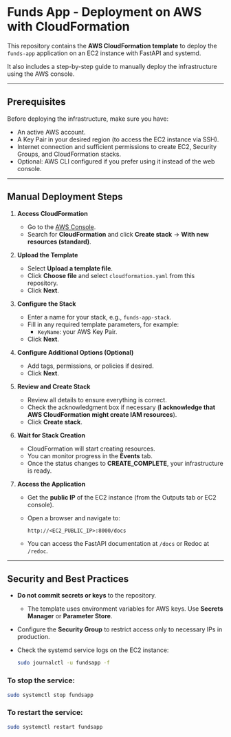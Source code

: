 # Funds App - Deployment on AWS with CloudFormation

This repository contains the **AWS CloudFormation template** to deploy the `funds-app` application on an EC2 instance with FastAPI and systemd.  

It also includes a step-by-step guide to manually deploy the infrastructure using the AWS console.

---

## Prerequisites

Before deploying the infrastructure, make sure you have:

- An active AWS account.
- A Key Pair in your desired region (to access the EC2 instance via SSH).
- Internet connection and sufficient permissions to create EC2, Security Groups, and CloudFormation stacks.
- Optional: AWS CLI configured if you prefer using it instead of the web console.

---

## Manual Deployment Steps

1. **Access CloudFormation**

   - Go to the [AWS Console](https://aws.amazon.com/console/).
   - Search for **CloudFormation** and click **Create stack** → **With new resources (standard)**.

2. **Upload the Template**

   - Select **Upload a template file**.
   - Click **Choose file** and select `cloudformation.yaml` from this repository.
   - Click **Next**.

3. **Configure the Stack**

   - Enter a name for your stack, e.g., `funds-app-stack`.
   - Fill in any required template parameters, for example:
     - `KeyName`: your AWS Key Pair.
   - Click **Next**.

4. **Configure Additional Options (Optional)**

   - Add tags, permissions, or policies if desired.
   - Click **Next**.

5. **Review and Create Stack**

   - Review all details to ensure everything is correct.
   - Check the acknowledgment box if necessary (**I acknowledge that AWS CloudFormation might create IAM resources**).
   - Click **Create stack**.

6. **Wait for Stack Creation**

   - CloudFormation will start creating resources.  
   - You can monitor progress in the **Events** tab.  
   - Once the status changes to **CREATE_COMPLETE**, your infrastructure is ready.

7. **Access the Application**

   - Get the **public IP** of the EC2 instance (from the Outputs tab or EC2 console).  
   - Open a browser and navigate to:

     ```
     http://<EC2_PUBLIC_IP>:8000/docs
     ```

   - You can access the FastAPI documentation at `/docs` or Redoc at `/redoc`.

---

## Security and Best Practices

- **Do not commit secrets or keys** to the repository.  
  - The template uses environment variables for AWS keys. Use **Secrets Manager** or **Parameter Store**.
- Configure the **Security Group** to restrict access only to necessary IPs in production.
- Check the systemd service logs on the EC2 instance:

  ```bash
  sudo journalctl -u fundsapp -f
  ```

### To stop the service:
  ```bash
  sudo systemctl stop fundsapp
  ```

### To restart the service:
  ```bash
  sudo systemctl restart fundsapp
  ```